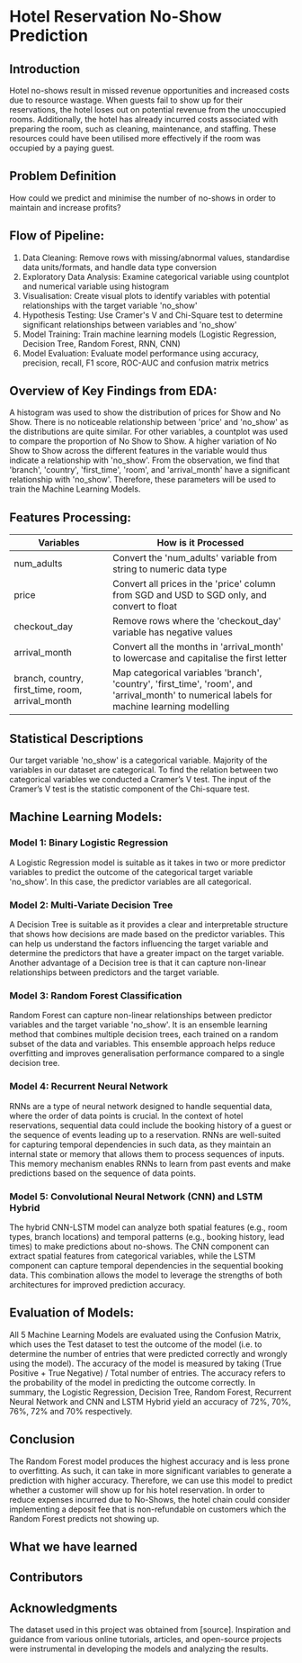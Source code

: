 <h1>Hotel Reservation No-Show Prediction</h1>

<h2>Introduction</h2>

Hotel no-shows result in missed revenue opportunities and increased costs due to resource wastage. When guests fail to show up for their reservations, the hotel loses out on potential revenue from the unoccupied rooms. Additionally, the hotel has already incurred costs associated with preparing the room, such as cleaning, maintenance, and staffing. These resources could have been utilised more effectively if the room was occupied by a paying guest.

<h2>Problem Definition</h2>

How could we predict and minimise the number of no-shows in order to maintain and increase profits?

<h2>Flow of Pipeline:</h2>

1. Data Cleaning: Remove rows with missing/abnormal values, standardise data units/formats, and handle data type conversion
2. Exploratory Data Analysis: Examine categorical variable using countplot and numerical variable using histogram
3. Visualisation: Create visual plots to identify variables with potential relationships with the target variable 'no_show'
4. Hypothesis Testing: Use Cramer's V and Chi-Square test to determine significant relationships between variables and 'no_show'
5. Model Training: Train machine learning models (Logistic Regression, Decision Tree, Random Forest, RNN, CNN)
6. Model Evaluation: Evaluate model performance using accuracy, precision, recall, F1 score, ROC-AUC and confusion matrix metrics

<h2>Overview of Key Findings from EDA:</h2>

A histogram was used to show the distribution of prices for Show and No Show. There is no noticeable relationship between 'price' and 'no_show' as the distributions are quite similar. For other variables, a countplot was used to compare the proportion of No Show to Show. A higher variation of No Show to Show across the different features in the variable would thus indicate a relationship with 'no_show'. From the observation, we find that 'branch', 'country', 'first_time', 'room', and 'arrival_month' have a significant relationship with 'no_show'. Therefore, these parameters will be used to train the Machine Learning Models.

<h2>Features Processing:</h2>

| Variables                             | How is it Processed                                                                                |
|-----------------------------------------------------|-----------------------------------------------------------------------------------------------|
| num_adults| Convert the 'num_adults' variable from string to numeric data type|
| price| Convert all prices in the 'price' column from SGD and USD to SGD only, and convert to float|
| checkout_day| Remove rows where the 'checkout_day' variable has negative values|
| arrival_month| Convert all the months in 'arrival_month' to lowercase and capitalise the first letter|
|branch, country, first_time, room, arrival_month| Map categorical variables 'branch', 'country', 'first_time', 'room', and 'arrival_month' to numerical labels for machine learning modelling|

<h2> Statistical Descriptions </h2>

Our target variable 'no_show' is a categorical variable. Majority of the variables in our dataset are categorical. To find the relation between two categorical variables we conducted a Cramer’s V test. The input of the Cramer’s V test is the statistic component of the Chi-square test.

<h2>Machine Learning Models:</h2>

<h3>Model 1: Binary Logistic Regression</h3>

A Logistic Regression model is suitable as it takes in two or more predictor variables to predict the outcome of the categorical target variable 'no_show'. In this case, the predictor variables are all categorical.

<h3>Model 2: Multi-Variate Decision Tree</h3>

A Decision Tree is suitable as it provides a clear and interpretable structure that shows how decisions are made based on the predictor variables. This can help us understand the factors influencing the target variable and determine the predictors that have a greater impact on the target variable. Another advantage of a Decision tree is that it can capture non-linear relationships between predictors and the target variable.

<h3>Model 3: Random Forest Classification</h3>

Random Forest can capture non-linear relationships between predictor variables and the target variable 'no_show'. It is an ensemble learning method that combines multiple decision trees, each trained on a random subset of the data and variables. This ensemble approach helps reduce overfitting and improves generalisation performance compared to a single decision tree.

<h3>Model 4: Recurrent Neural Network</h3>

RNNs are a type of neural network designed to handle sequential data, where the order of data points is crucial. In the context of hotel reservations, sequential data could include the booking history of a guest or the sequence of events leading up to a reservation. RNNs are well-suited for capturing temporal dependencies in such data, as they maintain an internal state or memory that allows them to process sequences of inputs. This memory mechanism enables RNNs to learn from past events and make predictions based on the sequence of data points.

<h3>Model 5: Convolutional Neural Network (CNN) and LSTM Hybrid</h3>

The hybrid CNN-LSTM model can analyze both spatial features (e.g., room types, branch locations) and temporal patterns (e.g., booking history, lead times) to make predictions about no-shows. The CNN component can extract spatial features from categorical variables, while the LSTM component can capture temporal dependencies in the sequential booking data. This combination allows the model to leverage the strengths of both architectures for improved prediction accuracy.

<h2>Evaluation of Models:</h2>

All 5 Machine Learning Models are evaluated using the Confusion Matrix, which uses the Test dataset to test the outcome of the model (i.e. to determine the number of entries that were predicted correctly and wrongly using the model). The accuracy of the model is measured by taking (True Positive + True Negative) / Total number of entries. The accuracy refers to the probability of the model in predicting the outcome correctly. In summary, the Logistic Regression, Decision Tree, Random Forest, Recurrent Neural Network and CNN and LSTM Hybrid yield an accuracy of 72%, 70%, 76%, 72% and 70% respectively.

<h2>Conclusion</h2>

The Random Forest model produces the highest accuracy and is less prone to overfitting. As such, it can take in more significant variables to generate a prediction with higher accuracy. Therefore, we can use this model to predict whether a customer will show up for his hotel reservation. In order to reduce expenses incurred due to No-Shows, the hotel chain could consider implementing a deposit fee that is non-refundable on customers which the Random Forest predicts not showing up.

<h2>What we have learned</h2>

<h2>Contributors</h2>

<h2>Acknowledgments</h2>

The dataset used in this project was obtained from [source].
Inspiration and guidance from various online tutorials, articles, and open-source projects were instrumental in developing the models and analyzing the results.

